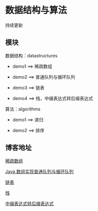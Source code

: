 # 数据结构与算法

持续更新

## 模块

数据结构：datastructures

- demo1 ==> 稀疏数组

- demo2 ==> 普通队列与循环队列

- demo3 ==> 链表

- demo4 ==> 栈，中缀表达式转后缀表达式

算法：algorithms

- demo1 ==> 递归

- demo2 ==> 排序

## 博客地址

[稀疏数组](https://blog.csdn.net/qq_44713454/article/details/108570361)

[Java 数组实现普通队列与循环队列](https://blog.csdn.net/qq_44713454/article/details/108628439)

[链表](https://blog.csdn.net/qq_44713454/article/details/108803499)

[栈](https://blog.csdn.net/qq_44713454/article/details/108831105)

[中缀表达式转后缀表达式](https://blog.csdn.net/qq_44713454/article/details/108834358)